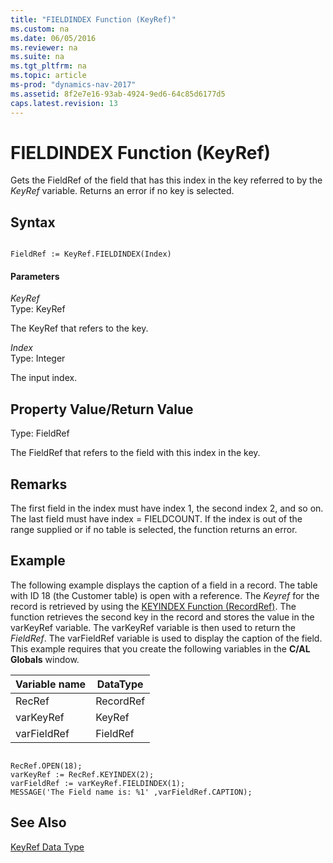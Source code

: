 ```yaml
---
title: "FIELDINDEX Function (KeyRef)"
ms.custom: na
ms.date: 06/05/2016
ms.reviewer: na
ms.suite: na
ms.tgt_pltfrm: na
ms.topic: article
ms-prod: "dynamics-nav-2017"
ms.assetid: 8f2e7e16-93ab-4924-9ed6-64c85d6177d5
caps.latest.revision: 13
---
```

# FIELDINDEX Function (KeyRef)
Gets the FieldRef of the field that has this index in the key referred to by the *KeyRef* variable. Returns an error if no key is selected.  
  
## Syntax  
  
```  
  
FieldRef := KeyRef.FIELDINDEX(Index)  
```  
  
#### Parameters  
 *KeyRef*  
 Type: KeyRef  
  
 The KeyRef that refers to the key.  
  
 *Index*  
 Type: Integer  
  
 The input index.  
  
## Property Value/Return Value  
 Type: FieldRef  
  
 The FieldRef that refers to the field with this index in the key.  
  
## Remarks  
 The first field in the index must have index 1, the second index 2, and so on. The last field must have index \= FIELDCOUNT. If the index is out of the range supplied or if no table is selected, the function returns an error.  
  
## Example  
 The following example displays the caption of a field in a record. The table with ID 18 \(the Customer table\) is open with a reference. The *Keyref* for the record is retrieved by using the [KEYINDEX Function \(RecordRef\)](KEYINDEX-Function--RecordRef-.md). The function retrieves the second key in the record and stores the value in the varKeyRef variable. The varKeyRef variable is then used to return the *FieldRef*. The varFieldRef variable is used to display the caption of the field. This example requires that you create the following variables in the **C/AL Globals** window.  
  
|Variable name|DataType|  
|-------------------|--------------|  
|RecRef|RecordRef|  
|varKeyRef|KeyRef|  
|varFieldRef|FieldRef|  
  
```  
  
RecRef.OPEN(18);  
varKeyRef := RecRef.KEYINDEX(2);  
varFieldRef := varKeyRef.FIELDINDEX(1);  
MESSAGE('The Field name is: %1' ,varFieldRef.CAPTION);  
```  
  
## See Also  
 [KeyRef Data Type](KeyRef-Data-Type.md)